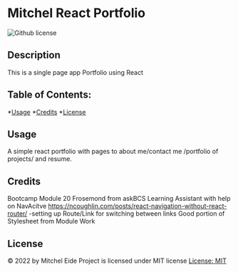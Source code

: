 # Mitchel React Portfolio
 ![Github license](https://img.shields.io/badge/MIT-blue.svg)
## Description 
This is a single page app Portfolio using React
## Table of Contents: 
 *[Usage](#usage)
 *[Credits](#credits)
 *[License](#license)

## Usage 
A simple react portfolio with pages to about me/contact me /portfolio of projects/ and resume.

## Credits 
Bootcamp Module 20
Frosemond from askBCS Learning Assistant with help on NavAcitve
https://ncoughlin.com/posts/react-navigation-without-react-router/ -setting up Route/Link for switching between links
Good portion of Stylesheet from Module Work

 ## License 
  &copy; 2022 by Mitchel Eide
  Project is licensed under MIT license
  [License: MIT](https://opensource.org/licenses/MIT)